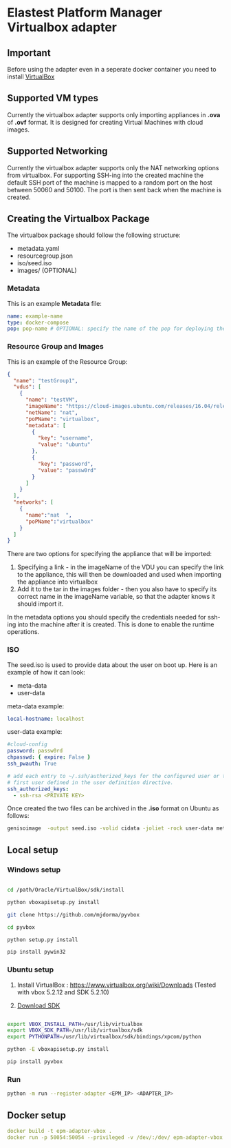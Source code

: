 # Elastest Platform Manager Virtualbox adapter

## Important

Before using the adapter even in a seperate docker container you need to install [VirtualBox](https://www.virtualbox.org/wiki/Downloads)

## Supported VM types
Currently the virtualbox adapter supports only importing appliances in **.ova** of **.ovf** format. 
It is designed for creating Virtual Machines with cloud images.

## Supported Networking
Currently the virtualbox adapter supports only the NAT networking options from virtualbox. 
For supporting SSH-ing into the created machine the default SSH port of the machine is mapped to a random port on the
host between 50060 and 50100. The port is then sent back when the machine is created.

## Creating the Virtualbox Package

The virtualbox package should follow the following structure:

- metadata.yaml
- resourcegroup.json
- iso/seed.iso 
- images/ (OPTIONAL)

### Metadata

This is an example **Metadata** file:
```yaml
name: example-name
type: docker-compose
pop: pop-name # OPTIONAL: specify the name of the pop for deploying the package
```

### Resource Group and Images

This is an example of the Resource Group: 
```json
{
  "name": "testGroup1",
  "vdus": [
    {
      "name": "testVM",
      "imageName": "https://cloud-images.ubuntu.com/releases/16.04/release/ubuntu-16.04-server-cloudimg-amd64.ova",
      "netName": "nat",
      "poPName": "virtualbox",
      "metadata": [
        {
          "key": "username",
          "value": "ubuntu"
        },
        {
          "key": "password",
          "value": "passw0rd"
        }
      ]
    }
  ],
  "networks": [
    {
      "name":"nat  ",
      "poPName":"virtualbox"
    }
  ]
}
```

There are two options for specifying the appliance that will be imported:
1) Specifying a link - in the imageName of the VDU you can specify the link to the appliance, this will then be downloaded
and used when importing the appliance into virtualbox
2) Add it to the tar in the images folder - then you also have to specify its correct name in the imageName variable, so that
the adapter knows it should import it.


In the metadata options you should specify the credentials needed for ssh-ing into the machine after it is created.
This is done to enable the runtime operations.

### ISO

The seed.iso is used to provide data about the user on boot up. Here is an example of how it can look:

- meta-data
- user-data

meta-data example:

```yaml
local-hostname: localhost
```

user-data example:

```yaml
#cloud-config
password: passw0rd
chpasswd: { expire: False }
ssh_pwauth: True

# add each entry to ~/.ssh/authorized_keys for the configured user or the
# first user defined in the user definition directive.
ssh_authorized_keys:
  - ssh-rsa <PRIVATE KEY>
```

Once created the two files can be archived in the **.iso** format on Ubuntu as follows: 

```bash
genisoimage  -output seed.iso -volid cidata -joliet -rock user-data meta-data
```


## Local setup

### Windows setup

```bash

cd /path/Oracle/VirtualBox/sdk/install

python vboxapisetup.py install

git clone https://github.com/mjdorma/pyvbox

cd pyvbox 

python setup.py install

pip install pywin32

```

### Ubuntu setup

1. Install VirtualBox :  https://www.virtualbox.org/wiki/Downloads (Tested with vbox 5.2.12 and SDK 5.2.10)

2. [Download SDK](http://download.virtualbox.org/virtualbox/5.2.10/)

```bash

export VBOX_INSTALL_PATH=/usr/lib/virtualbox
export VBOX_SDK_PATH=/usr/lib/virtualbox/sdk
export PYTHONPATH=/usr/lib/virtualbox/sdk/bindings/xpcom/python

python -E vboxapisetup.py install

pip install pyvbox

```

### Run

```bash
python -m run --register-adapter <EPM_IP> <ADAPTER_IP>
```

## Docker setup

```yaml
docker build -t epm-adapter-vbox . 
docker run -p 50054:50054 --privileged -v /dev/:/dev/ epm-adapter-vbox
```